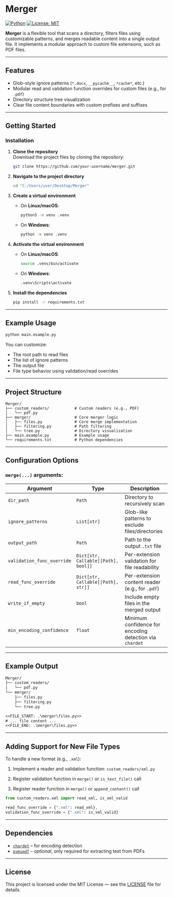 # Merger

[![Python](https://img.shields.io/badge/python-3.8+-blue.svg)](https://www.python.org/)
[![License: MIT](https://img.shields.io/badge/license-MIT-green.svg)](LICENSE)

**Merger** is a flexible tool that scans a directory, filters files using customizable patterns, and merges readable content into a single output file. It implements a modular approach to custom file extensions, such as PDF files.

---

## Features

- Glob-style ignore patterns (`*.docx`, `__pycache__`, `*cache*`, etc.)
- Modular read and validation function overrides for custom files (e.g., for `.pdf`)
- Directory structure tree visualization
- Clear file content boundaries with custom prefixes and suffixes

---

## Getting Started

### Installation

1. **Clone the repository** \
   Download the project files by cloning the repository:

   ```bash
   git clone https://github.com/your-username/merger.git
   ```

2. **Navigate to the project directory**

   ```bash
   cd "C:/Users/user/Desktop/Merger"
   ```
   
3. **Create a virtual environment**
   * On **Linux/macOS**:

     ```bash
     python3 -m venv .venv
     ```

   * On **Windows**:

     ```bash
     python -m venv .venv
     ```

4. **Activate the virtual environment**
   * On **Linux/macOS**:

     ```bash
     source .venv/bin/activate
     ```

   * On **Windows**:

     ```bash
     .venv\Scripts\activate
     ```

5. **Install the dependencies**

   ```bash
   pip install -r requirements.txt
   ```

---

## Example Usage

```bash
python main.example.py
```

You can customize:

* The root path to read files
* The list of ignore patterns
* The output file
* File type behavior using validation/read overrides

---

## Project Structure

```
Merger/
├── custom_readers/           # Custom readers (e.g., PDF)
│   └── pdf.py
├── merger/                   # Core merger logic
│   ├── files.py              # Core merge implementation
│   ├── filtering.py          # Path filtering
│   └── tree.py               # Directory visualization
├── main.example.py           # Example usage
└── requirements.txt          # Python dependencies
```

---

## Configuration Options

### `merge(...)` arguments:

| Argument                   | Type                                | Description                                             |
|----------------------------|-------------------------------------|---------------------------------------------------------|
| `dir_path`                 | `Path`                              | Directory to recursively scan                           |
| `ignore_patterns`          | `List[str]`                         | Glob-like patterns to exclude files/directories         |
| `output_path`              | `Path`                              | Path to the output `.txt` file                          |
| `validation_func_override` | `Dict[str, Callable[[Path], bool]]` | Per-extension validation for file readability           |
| `read_func_override`       | `Dict[str, Callable[[Path], str]]`  | Per-extension content reader (e.g., for `.pdf`)         |
| `write_if_empty`           | `bool`                              | Include empty files in the merged output                |
| `min_encoding_confidence`  | `float`                             | Minimum confidence for encoding detection via `chardet` |

---

## Example Output

```txt
Merger/
├── custom_readers/
│   └── pdf.py
└── merger/
    ├── files.py
    ├── filtering.py
    └── tree.py

<<FILE_START: .\merger\files.py>>
# ... file content ...
<<FILE_END: .\merger\files.py>>
```

---

## Adding Support for New File Types

To handle a new format (e.g., `.xml`):

1. Implement a reader and validation function:
   `custom_readers/xml.py`

2. Register validation function in `merge()` or `is_text_file()` call

3. Register reader function in `merge()` or `append_content()` call
 
```python
from custom_readers.xml import read_xml, is_xml_valid  

read_func_override = {".xml": read_xml},
validation_func_override = {".xml": is_xml_valid}
```

---

## Dependencies

* [`chardet`](https://github.com/chardet/chardet) – for encoding detection
* [`pymupdf`](https://github.com/pymupdf/PyMuPDF) – *optional*, only required for extracting text from PDFs

---

## License

This project is licensed under the MIT License — see the [LICENSE](LICENSE) file for details.